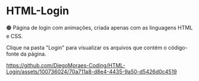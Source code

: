 # HTML-Login

🟠 Página de login com animações, criada apenas com as linguagens HTML e CSS.

Clique na pasta "Login" para visualizar os arquivos que contém o código-fonte da página.

https://github.com/DiegoMoraes-Coding/HTML-Login/assets/100736024/70a711a8-d8e4-4435-9a50-d5426d0c4519
